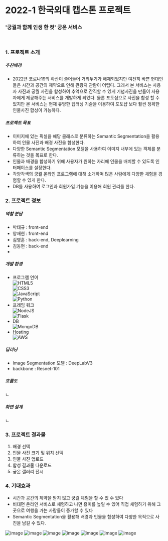 # 2022-1 한국외대 캡스톤 프로젝트

### '궁궐과 함께 인생 한 컷' 궁온 서비스

<br/>

### 1. 프로젝트 소개

##### 추친배경

- 2022년 코로나19의 확산이 줄어들어 거리두기가 해제되었지만 여전히 바쁜 현대인들은 시간과 공간의 제약으로 인해 관광지 관람이 어렵다. 그래서 본 서비스는 사용자 사진과 궁궐 사진을 합성하여 추억으로 간직할 수 있게 기념사진을 만들어 사용자에게 제공해주는 서비스를 개발하게 되었다. 물론 포토샵으로 사진을 합성 할 수 있지만 본 서비스는 현재 유망한 딥러닝 기술을 이용하여 포토샵 보다 훨씬 정확한 인물사진 합성이 가능하다.

##### 프로젝트 목표

- 이미지에 있는 픽셀을 해당 클래스로 분류하는 Semantic Segmentation을 활용하여 인물 사진과 배경 사진을 합성한다.
- 다양한 Semantic Segmentation 모델을 사용하여 이미지 내부에 있는 객체를 분류하는 것을 목표로 한다.
- 인물과 배경을 합성하기 위해 사용자가 원하는 자리에 인물을 배치할 수 있도록 인터페이스를 설정한다.
- 각양각색의 궁궐 온라인 프로그램에 대해 소개하며 많은 사람에게 다양한 체험을 경험할 수 있게 한다.
- DB를 사용하여 로그인과 회원가입 기능을 이용해 회원 관리를 한다.

### 2. 프로젝트 정보

##### 역할 분담

- 박태규 : front-end
- 양재현 : front-end
- 김영훈 : back-end, Deeplearning
- 김동현 : back-end
-

##### 개발 환경

- 프로그램 언어
  <br/> ![HTML5](https://img.shields.io/badge/html5-%23E34F26.svg?style=for-the-badge&logo=html5&logoColor=white)<br/> ![CSS3](https://img.shields.io/badge/css3-%231572B6.svg?style=for-the-badge&logo=css3&logoColor=white) <br/>![JavaScript](https://img.shields.io/badge/javascript-%23323330.svg?style=for-the-badge&logo=javascript&logoColor=%23F7DF1E)<br/> ![Python](https://img.shields.io/badge/python-3670A0?style=for-the-badge&logo=python&logoColor=ffdd54)
- 프레임 워크
  <br/> ![NodeJS](https://img.shields.io/badge/node.js-6DA55F?style=for-the-badge&logo=node.js&logoColor=white)<br/> ![Flask](https://img.shields.io/badge/flask-%23000.svg?style=for-the-badge&logo=flask&logoColor=white)
- DB
  <br/>![MongoDB](https://img.shields.io/badge/MongoDB-%234ea94b.svg?style=for-the-badge&logo=mongodb&logoColor=white)
- Hosting
  <br/>![AWS](https://img.shields.io/badge/AWS-%23FF9900.svg?style=for-the-badge&logo=amazon-aws&logoColor=white)

##### 딥러닝

- Image Segmentation 모델 : DeepLabV3
- backbone : Resnet-101

##### 흐름도

ㄴ

##### 화면 설계

ㄴ

### 3. 프로젝트 결과물

1. 배경 선택
2. 인물 사진 크기 및 위치 선택
3. 인물 사진 업로드
4. 합성 결과물 다운로드
5. 궁온 갤러리 전시

### 4. 기대효과

- 시간과 공간의 제약을 받지 않고 궁궐 체험을 할 수 있 수 있다
- 비대면 온라인 서비스로 체험하고 나면 흥미를 높일 수 있어 직접 체험하기 위해 그곳으로 여행을 가는 사람들이 증가할 수 있다
- Semantic Segmentation을 활용해 배경과 인물을 합성하여 다양한 목적으로 사진을 남길 수 있다.

![image](https://user-images.githubusercontent.com/64758823/170308013-f3a672b4-69c8-46a2-90fd-19333930ce8d.png)
![image](https://user-images.githubusercontent.com/64758823/170308069-a946793c-1ace-4907-9bfd-c0b74276dbf0.png)
![image](https://user-images.githubusercontent.com/64758823/170308142-039eacb6-531b-42c3-97f4-277a4cb18910.png)
![image](https://user-images.githubusercontent.com/64758823/170308158-6075e95a-bf91-4622-b382-5883866534ee.png)
![image](https://user-images.githubusercontent.com/64758823/170308171-d41d2d84-7e33-4540-a054-04127748abfd.png)
![image](https://user-images.githubusercontent.com/64758823/170308188-bc5c8425-ecac-4d15-8590-09d10f87fdbc.png)
![image](https://user-images.githubusercontent.com/64758823/170308207-1bc2714f-57f3-48bd-8ce6-c219f7bc317d.png)

